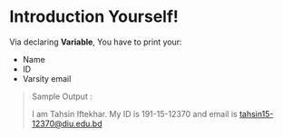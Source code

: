 # Introduction Yourself!
Via declaring **Variable**, You have to print your: 
-  Name
-  ID
-  Varsity email

>Sample Output :
>
> I am Tahsin Iftekhar. My ID is 191-15-12370 and email is tahsin15-12370@diu.edu.bd
